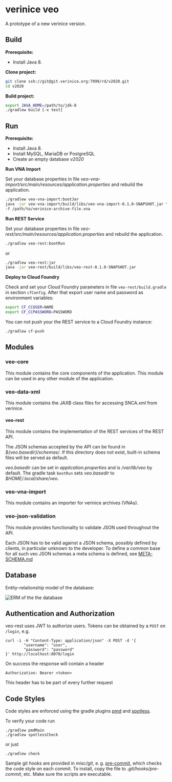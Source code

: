 # verinice veo

A prototype of a new verinice version.

## Build

**Prerequisite:**
* Install Java 8.

**Clone project:**

```bash
git clone ssh://git@git.verinice.org:7999/rd/v2020.git
cd v2020
```

**Build project:**

```bash
export JAVA_HOME=/path/to/jdk-8
./gradlew build [-x test]
```

## Run

**Prerequisite:**
* Install Java 8.
* Install MySQL, MariaDB or PostgreSQL
* Create an empty database _v2020_

**Run VNA Import**

Set your database properties in file _veo-vna-import/src/main/resources/application.properties_ and rebuild the application.

```bash
./gradlew veo-vna-import:bootJar
java -jar veo-vna-import/build/libs/veo-vna-import-0.1.0-SNAPSHOT.jar \
-f /path/to/verinice-archive-file.vna
```

**Run REST Service**

Set your database properties in file _veo-rest/src/main/resources/application.properties_ and rebuild the application.


```bash
./gradlew veo-rest:bootRun
```

or

```bash
./gradlew veo-rest:jar
java -jar veo-rest/build/libs/veo-rest-0.1.0-SNAPSHOT.jar
```

**Deploy to Cloud Foundry**

Check and set your Cloud Foundry parameters in file `veo-rest/build.gradle` in section `cfConfig`. After that export user name and password as environment variables:

```bash
export CF_CCUSER=NAME
export CF_CCPASSWORD=PASSWORD
```

You can not push your the REST service to a Cloud Foundry instance:

```bash
./gradlew cf-push
```


## Modules

### veo-core
This module contains the core components of the application. This module can be used in any other module of the application.

### veo-data-xml
This module contains the JAXB class files for accessing SNCA.xml from verinice.

#### veo-rest
This module contains the implementation of the REST services of the REST API.

The JSON schemas accepted by the API can be found in *${veo.basedir}/schemas/*. If this directory
does not exist, built-in schema files will be served as default.

*veo.basedir* can be set in *application.properties* and is */var/lib/veo* by
default. The gradle task `bootRun` sets *veo.basedir* to
*$HOME/.local/share/veo*.

### veo-vna-import
This module contains an importer for verinice archives (VNAs).

### veo-json-validation
This module provides functionality to validate JSON used throughout the API.

Each JSON has to be valid against a JSON schema, possibly defined by clients,
in particular unknown to the developer. To define a common base for all such
veo JSON schemas a meta schema is defined, see [META-SCHEMA.md](META-SCHEMA.md)

## Database
Entity–relationship model of the database:

![ERM of the the database](veo-persistence/src/main/sql/database-erm.png)

## Authentication and Authorization
veo-rest uses JWT to authorize users. Tokens can be obtained by a `POST` on `/login`, e.g.

	curl -i -H "Content-Type: application/json" -X POST -d '{
			"username": "user",
			"password": "password"
	}' http://localhost:8070/login

On success the response will contain a header

	Authorization: Bearer <token>

This header has to be part of every further request

## Code Styles
Code styles are enforced using the gradle plugins
[pmd](https://docs.gradle.org/current/userguide/pmd_plugin.html) and
[spotless](https://github.com/diffplug/spotless).

To verify your code run

	./gradlew pmdMain
	./gradlew spotlessCheck

or just

	./gradlew check

Sample git hooks are provided in *misc/git*, e. g.
[pre-commit](misc/git/pre-commit), which checks the code style on each commit.
To install, copy the file to *.git/hooks/pre-commit*, etc. Make sure the
scripts are executable.
